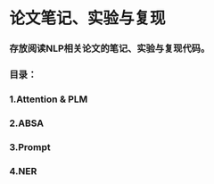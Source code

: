 # 论文笔记、实验与复现
### 存放阅读NLP相关论文的笔记、实验与复现代码。
### 目录：
### 1.Attention & PLM

### 2.ABSA

### 3.Prompt

### 4.NER